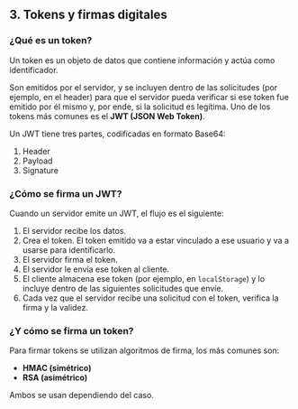 ## 3. Tokens y firmas digitales

### ¿Qué es un token?

Un token es un objeto de datos que contiene información y actúa como identificador.

Son emitidos por el servidor, y se incluyen dentro de las solicitudes (por ejemplo, en el header) para que el servidor pueda verificar si ese token fue emitido por él mismo y, por ende, si la solicitud es legítima. Uno de los tokens más comunes es el **JWT (JSON Web Token)**.

Un JWT tiene tres partes, codificadas en formato Base64:

1. Header  
2. Payload  
3. Signature

### ¿Cómo se firma un JWT?

Cuando un servidor emite un JWT, el flujo es el siguiente:

1. El servidor recibe los datos.  
2. Crea el token. El token emitido va a estar vinculado a ese usuario y va a usarse para identificarlo.  
3. El servidor firma el token.  
4. El servidor le envía ese token al cliente.  
5. El cliente almacena ese token (por ejemplo, en `localStorage`) y lo incluye dentro de las siguientes solicitudes que envíe.  
6. Cada vez que el servidor recibe una solicitud con el token, verifica la firma y la validez.

### ¿Y cómo se firma un token?

Para firmar tokens se utilizan algoritmos de firma, los más comunes son:

- **HMAC (simétrico)**  
- **RSA (asimétrico)**  

Ambos se usan dependiendo del caso.
